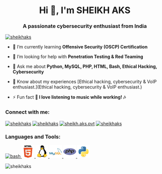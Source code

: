 <h1 align="center">Hi 👋, I'm SHEIKH AKS</h1>
<h3 align="center">A passionate cybersecurity enthusiast from India</h3>

<p align="left"> <a href="https://twitter.com/sheikhaks" target="blank"><img src="https://img.shields.io/twitter/follow/sheikhaks?logo=twitter&style=for-the-badge" alt="sheikhaks" /></a> </p>

- 🌱 I’m currently learning **Offensive Security (OSCP) Certification**

- 🤝 I’m looking for help with **Penetration Testing & Red Teaming**

- 💬 Ask me about **Python, MySQL, PHP, HTML, Bash, Ethical Hacking, Cybersecurity**

- 📄 Know about my experiences [Ethical hacking, cybersecurity & VoIP enthusiast.](Ethical hacking, cybersecurity & VoIP enthusiast.)

- ⚡ Fun fact **🎵 **I love listening to music while working!** 🎶**

<h3 align="left">Connect with me:</h3>
<p align="left">
<a href="https://twitter.com/sheikhaks" target="blank"><img align="center" src="https://raw.githubusercontent.com/rahuldkjain/github-profile-readme-generator/master/src/images/icons/Social/twitter.svg" alt="sheikhaks" height="30" width="40" /></a>
<a href="https://linkedin.com/in/sheikhaks" target="blank"><img align="center" src="https://raw.githubusercontent.com/rahuldkjain/github-profile-readme-generator/master/src/images/icons/Social/linked-in-alt.svg" alt="sheikhaks" height="30" width="40" /></a>
<a href="https://instagram.com/sheikh.aks.pvt" target="blank"><img align="center" src="https://raw.githubusercontent.com/rahuldkjain/github-profile-readme-generator/master/src/images/icons/Social/instagram.svg" alt="sheikh.aks.pvt" height="30" width="40" /></a>
<a href="https://www.youtube.com/c/sheikhaks" target="blank"><img align="center" src="https://raw.githubusercontent.com/rahuldkjain/github-profile-readme-generator/master/src/images/icons/Social/youtube.svg" alt="sheikhaks" height="30" width="40" /></a>
</p>

<h3 align="left">Languages and Tools:</h3>
<p align="left"> <a href="https://www.gnu.org/software/bash/" target="_blank" rel="noreferrer"> <img src="https://www.vectorlogo.zone/logos/gnu_bash/gnu_bash-icon.svg" alt="bash" width="40" height="40"/> </a> <a href="https://www.w3.org/html/" target="_blank" rel="noreferrer"> <img src="https://raw.githubusercontent.com/devicons/devicon/master/icons/html5/html5-original-wordmark.svg" alt="html5" width="40" height="40"/> </a> <a href="https://www.linux.org/" target="_blank" rel="noreferrer"> <img src="https://raw.githubusercontent.com/devicons/devicon/master/icons/linux/linux-original.svg" alt="linux" width="40" height="40"/> </a> <a href="https://www.mysql.com/" target="_blank" rel="noreferrer"> <img src="https://raw.githubusercontent.com/devicons/devicon/master/icons/mysql/mysql-original-wordmark.svg" alt="mysql" width="40" height="40"/> </a> <a href="https://www.php.net" target="_blank" rel="noreferrer"> <img src="https://raw.githubusercontent.com/devicons/devicon/master/icons/php/php-original.svg" alt="php" width="40" height="40"/> </a> <a href="https://www.python.org" target="_blank" rel="noreferrer"> <img src="https://raw.githubusercontent.com/devicons/devicon/master/icons/python/python-original.svg" alt="python" width="40" height="40"/> </a> </p>

<p><img align="center" src="https://github-readme-stats.vercel.app/api/top-langs?username=sheikhaks&show_icons=true&locale=en&layout=compact" alt="sheikhaks" /></p>
